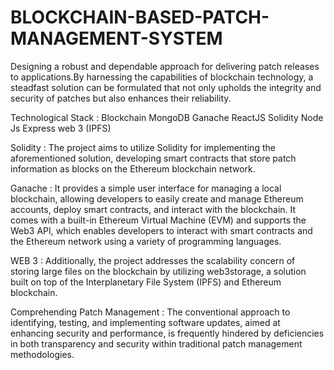 # BLOCKCHAIN-BASED-PATCH-MANAGEMENT-SYSTEM
Designing a robust and dependable approach for delivering patch releases to applications.By harnessing the capabilities of blockchain technology, a steadfast solution can be formulated that not only upholds the integrity and security of patches but also enhances their reliability.


Technological Stack : 
                    Blockchain
                    MongoDB
                    Ganache
                    ReactJS
                    Solidity
                    Node Js
                    Express
                    web 3 (IPFS)

Solidity : The project aims to utilize Solidity for implementing the aforementioned solution, 
           developing smart contracts that store patch information as blocks on the Ethereum blockchain network.

Ganache : It provides a simple user interface for managing a local blockchain, allowing 
          developers to easily create and manage Ethereum accounts, deploy smart contracts, and interact with the blockchain. It comes with a built-in Ethereum Virtual Machine (EVM) and supports the Web3 API, which enables developers to interact with smart contracts and the Ethereum network using a variety of programming languages.

WEB 3 : Additionally, the project addresses the scalability concern of storing large files on the 
        blockchain by utilizing web3storage, a solution built on top of the Interplanetary File System (IPFS) and Ethereum blockchain.

Comprehending Patch Management : 
            The conventional approach to identifying, testing, and implementing software updates, aimed at enhancing security and performance, is frequently hindered by deficiencies in both transparency and security within traditional patch management methodologies.

